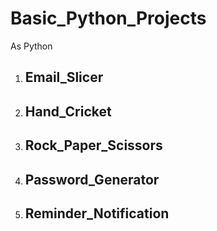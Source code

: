 # Basic_Python_Projects

As Python

1. ## Email_Slicer

2. ## Hand_Cricket

3. ## Rock_Paper_Scissors

4. ## Password_Generator

5. ## Reminder_Notification 
